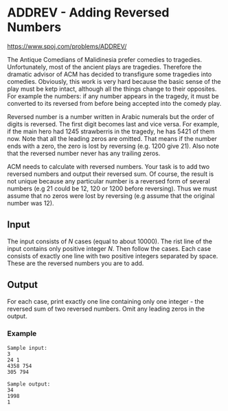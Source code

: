 # ADDREV - Adding Reversed Numbers 

https://www.spoj.com/problems/ADDREV/

The Antique Comedians of Malidinesia prefer comedies to tragedies. Unfortunately, most of the ancient plays are tragedies. Therefore the dramatic advisor of ACM has decided to transfigure some tragedies into comedies. Obviously, this work is very hard because the basic sense of the play must be ketp intact, although all the things change to their opposites. For example the numbers: if any number appears in the tragedy, it must be converted to its reversed from before being accepted into the comedy play. 

Reversed number is a number written in Arabic numerals but the order of digits is reversed. The first digit becomes last and vice versa. For example, if the main hero had 1245 strawberris in the tragedy, he has 5421 of them now. Note that all the leading zeros are omitted. That means if the number ends with a zero, the zero is lost by reversing (e.g. 1200 give 21). Also note that the reversed number never has any trailing zeros. 

ACM needs to calculate with reversed numbers. Your task is to add two reversed numbers and output their reversed sum. Of course, the result is not unique because any particular number is a reversed form of several numbers (e.g 21 could be 12, 120 or 1200 before reversing). Thus we must assume that no zeros were lost by reversing (e.g assume that the original number was 12).

## Input 

The input consists of $N$ cases (equal to about 10000). The rist line of the input contains only positive integer $N$. Then follow the cases. Each case consists of exactly one line with two positive integers separated by space. These are the reversed numbers you are to add. 

## Output 

For each case, print exactly one line containing only one integer - the reversed sum of two reversed numbers. Omit any leading zeros in the output. 

### Example 


``` text
Sample input: 
3
24 1
4358 754
305 794

Sample output: 
34
1998
1
```



